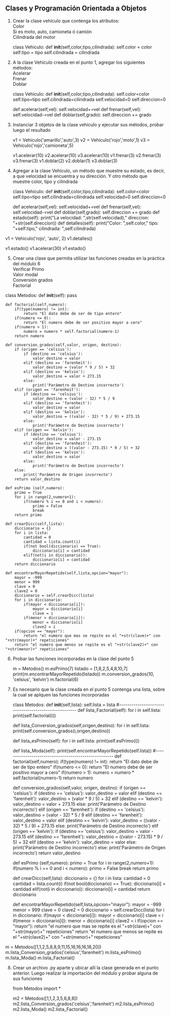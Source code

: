 ## Clases y Programación Orientada a Objetos

1) Crear la clase vehículo que contenga los atributos:<br>
Color<br>
Si es moto, auto, camioneta ó camión<br>
Cilindrada del motor

    class Vehiculo:
        def __init__(self,color,tipo,cilindrada):
            self.color = color
            self.tipo = tipo
            self.cilindrada = cilindrada

2) A la clase Vehiculo creada en el punto 1, agregar los siguientes métodos:<br>
Acelerar<br>
Frenar<br>
Doblar<br>

    class Vehiculo:
    def __init__(self,color,tipo,cilindrada):
        self.color=color
        self.tipo=tipo
        self.cilindrada=cilindrada
        self.velocidad=0
        self.direccion=0

    def acelerar(self,vel):
        self.velocidad+=vel
    def frenar(self,vel):
        self.velocidad-=vel
    def doblar(self,grado):
        self.direccion += grado


3) Instanciar 3 objetos de la clase vehículo y ejecutar sus métodos, probar luego el resultado

    v1 = Vehiculo('amarillo','auto',3)
    v2 = Vehiculo('rojo','moto',1)
    v3 = Vehiculo('rojo','camioneta',5)

    v1.acelerar(10)
    v2.acelerar(10)
    v3.acelerar(10)
    v1.frenar(3)
    v2.frenar(3)
    v3.frenar(3)
    v1.doblar(2)
    v2.doblar(1)
    v3.doblar(3)

4) Agregar a la clase Vehiculo, un método que muestre su estado, es decir, a que velocidad se encuentra y su dirección. Y otro método que muestre color, tipo y cilindrada

    class Vehiculo:
    def __init__(self,color,tipo,cilindrada):
        self.color=color
        self.tipo=tipo
        self.cilindrada=cilindrada
        self.velocidad=0
        self.direccion=0

    def acelerar(self,vel):
        self.velocidad+=vel
    def frenar(self,vel):
        self.velocidad-=vel
    def doblar(self,grado):
        self.direccion += grado
    def estado(self):
        print("La velocidad: ",str(self.velocidad)," direccion: "+str(self.direccion))
    def detalles(self):
        print("Color: ",self.color," tipo: "+self.tipo," cilindrada: ",self.cilindrada)

v1 = Vehiculo('rojo', 'auto', 2)
v1.detalles()

v1.estado()
v1.acelerar(30)
v1.estado()

5) Crear una clase que permita utilizar las funciones creadas en la práctica del módulo 6<br>
Verificar Primo<br>
Valor modal<br>
Conversión grados<br>
Factorial<br>

class Metodos:
    def __init__(self):
        pass

    def factorial(self,numero):
        if(type(numero) != int):
            return "El dato debe de ser de tipo entero"
        if(numero <= 0):
            return "El numero debe de ser positivo mayor a cero"
        if(numero > 1):
            numero = numero * self.factorial(numero-1)
        return numero
    
    def conversion_grados(self,valor, origen, destino):
        if (origen == 'celsius'):
            if (destino == 'celsius'):
                valor_destino = valor
            elif (destino == 'farenheit'):
                valor_destino = (valor * 9 / 5) + 32
            elif (destino == 'kelvin'):
                valor_destino = valor + 273.15
            else:
                print('Parámetro de Destino incorrecto')
        elif (origen == 'farenheit'):
            if (destino == 'celsius'):
                valor_destino = (valor - 32) * 5 / 9
            elif (destino == 'farenheit'):
                valor_destino = valor
            elif (destino == 'kelvin'):
                valor_destino = ((valor - 32) * 5 / 9) + 273.15
            else:
                print('Parámetro de Destino incorrecto')
        elif (origen == 'kelvin'):
            if (destino == 'celsius'):
                valor_destino = valor - 273.15
            elif (destino == 'farenheit'):
                valor_destino = ((valor - 273.15) * 9 / 5) + 32
            elif (destino == 'kelvin'):
                valor_destino = valor
            else:
                print('Parámetro de Destino incorrecto')
        else:
            print('Parámetro de Origen incorrecto')
        return valor_destino
        
    def esPrimo (self,numero):
        primo = True
        for i in range(2,numero+1):
            if(numero % i == 0 and i < numero):
                primo = False
                break
        return primo   
    
    def crearDicc(self,lista):
        diccionario = {}
        for i in lista:
            cantidad = 0
            cantidad = lista.count(i)
            if(not bool(diccionario) == True):
                diccionario[i] = cantidad
            elif(not(i in diccionario)):
                diccionario[i] = cantidad
        return diccionario

    def encontrarMayorRepetido(self,lista,opcion="mayor"):
        mayor = -999
        menor = 999
        clave = 0
        clave2 = 0
        diccionario = self.crearDicc(lista)
        for i in diccionario:
            if(mayor < diccionario[i]):
                mayor = diccionario[i]
                clave = i
            if(menor > diccionario[i]):
                menor = diccionario[i]
                clave2 = i
        if(opcion == "mayor"):
            return "el numero que mas se repite es el "+str(clave)+" con "+str(mayor)+" repeticiones"
        return "el numero que menos se repite es el "+str(clave2)+" con "+str(menor)+" repeticiones"


6) Probar las funciones incorporadas en la clase del punto 5

    m = Metodos()
    m.esPrimo(7)
    listado = [1,8,2,5,4,8,10,7]
    print(m.encontrarMayorRepetido(listado))
    m.conversion_grados(10, 'celsius', 'kelvin')
    m.factorial(6)



7) Es necesario que la clase creada en el punto 5 contenga una lista, sobre la cual se aplquen las funciones incorporadas

    class Metodos:
    def __init__(self,lista):
        self.lista = lista
#-----------------------------------------------------
    def lista_Factorial(self):
        for i in self.lista:
            print(self.factorial(i))
    
    def lista_Conversion_grados(self,origen,destino):
        for i in self.lista:
            print(self.conversion_grados(i,origen,destino))

    def lista_esPrimo(self):
        for i in self.lista:
            print(self.esPrimo(i))
            
    def lista_Moda(self):
        print(self.encontrarMayorRepetido(self.lista))
#-----------------------------------------------------
    def factorial(self,numero):
        if(type(numero) != int):
            return "El dato debe de ser de tipo entero"
        if(numero <= 0):
            return "El numero debe de ser positivo mayor a cero"
        if(numero > 1):
            numero = numero * self.factorial(numero-1)
        return numero
    
    def conversion_grados(self,valor, origen, destino):
        if (origen == 'celsius'):
            if (destino == 'celsius'):
                valor_destino = valor
            elif (destino == 'farenheit'):
                valor_destino = (valor * 9 / 5) + 32
            elif (destino == 'kelvin'):
                valor_destino = valor + 273.15
            else:
                print('Parámetro de Destino incorrecto')
        elif (origen == 'farenheit'):
            if (destino == 'celsius'):
                valor_destino = (valor - 32) * 5 / 9
            elif (destino == 'farenheit'):
                valor_destino = valor
            elif (destino == 'kelvin'):
                valor_destino = ((valor - 32) * 5 / 9) + 273.15
            else:
                print('Parámetro de Destino incorrecto')
        elif (origen == 'kelvin'):
            if (destino == 'celsius'):
                valor_destino = valor - 273.15
            elif (destino == 'farenheit'):
                valor_destino = ((valor - 273.15) * 9 / 5) + 32
            elif (destino == 'kelvin'):
                valor_destino = valor
            else:
                print('Parámetro de Destino incorrecto')
        else:
            print('Parámetro de Origen incorrecto')
        return valor_destino
        
    def esPrimo (self,numero):
        primo = True
        for i in range(2,numero+1):
            if(numero % i == 0 and i < numero):
                primo = False
                break
        return primo   
    
    def crearDicc(self,lista):
        diccionario = {}
        for i in lista:
            cantidad = 0
            cantidad = lista.count(i)
            if(not bool(diccionario) == True):
                diccionario[i] = cantidad
            elif(not(i in diccionario)):
                diccionario[i] = cantidad
        return diccionario

    def encontrarMayorRepetido(self,lista,opcion="mayor"):
        mayor = -999
        menor = 999
        clave = 0
        clave2 = 0
        diccionario = self.crearDicc(lista)
        for i in diccionario:
            if(mayor < diccionario[i]):
                mayor = diccionario[i]
                clave = i
            if(menor > diccionario[i]):
                menor = diccionario[i]
                clave2 = i
        if(opcion == "mayor"):
            return "el numero que mas se repite es el "+str(clave)+" con "+str(mayor)+" repeticiones"
        return "el numero que menos se repite es el "+str(clave2)+" con "+str(menor)+" repeticiones"

m = Metodos([1,1,2,5,8,8,9,11,15,16,16,16,18,20])
m.lista_Conversion_grados('celsius','farenheit')
m.lista_esPrimo()
m.lista_Moda()
m.lista_Factorial()

8) Crear un archivo .py aparte y ubicar allí la clase generada en el punto anterior. Luego realizar la importación del módulo y probar alguna de sus funciones

    from Metodos import *
    
    m2 = Metodos([1,1,2,3,5,6,8,8])
    m2.lista_Conversion_grados('celsius','farenheit')
    m2.lista_esPrimo()
    m2.lista_Moda()
    m2.lista_Factorial()
